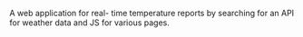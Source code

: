 A web application for real- time temperature reports by searching for an API for weather data and JS for various pages.
